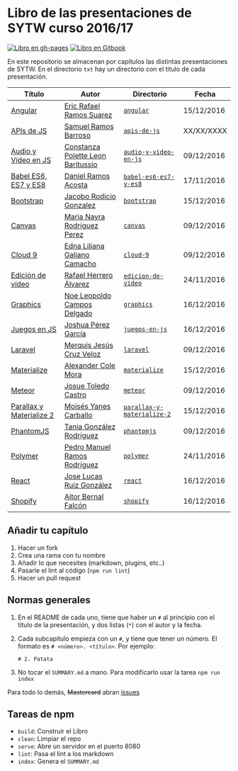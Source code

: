 # Libro de las presentaciones de SYTW curso 2016/17

[![Libro en gh-pages](https://img.shields.io/badge/Book-gh--pages-brightgreen.svg?style=flat-square)](http://ULL-ESIT-SYTW-1617.github.io/presentaciones-todos)
[![Libro en Gitbook](https://img.shields.io/badge/Book-Gitbook-brightgreen.svg?style=flat-square)](https://casianorodriguezleon.gitbooks.io/presentaciones-de-sytw-2016-2017/content/)

En este repositorio se almacenan por capítulos las distintas presentaciones de SYTW. En el directorio `txt` hay un directorio con el título de cada presentación.

| Título                                                                                                        | Autor                                                                 | Directorio                                                                                                                        | Fecha      |
| ------------------------------------------------------------------------------------------------------------- | --------------------------------------------------------------------- | --------------------------------------------------------------------------------------------------------------------------------- | ---------- |
| [Angular](http://ULL-ESIT-SYTW-1617.github.io/presentaciones-todos/angular)                                   | [Eric Rafael Ramos Suarez](https://github.com/alu0100786330)          | [`angular`](https://github.com/ULL-ESIT-SYTW-1617/presentaciones-todos/tree/master/txt/angular)                                   | 15/12/2016 |
| [APIs de JS](http://ULL-ESIT-SYTW-1617.github.io/presentaciones-todos/apis-de-js)                             | [Samuel Ramos Barroso](https://github.com/Losnen)                     | [`apis-de-js`](https://github.com/ULL-ESIT-SYTW-1617/presentaciones-todos/tree/master/txt/apis-de-js)                             | XX/XX/XXXX |
| [Audio y Vídeo en JS](http://ULL-ESIT-SYTW-1617.github.io/presentaciones-todos/audio-y-video-en-js)           | [Constanza Polette Leon Baritussio](https://github.com/Alu0100673647) | [`audio-y-video-en-js`](https://github.com/ULL-ESIT-SYTW-1617/presentaciones-todos/tree/master/txt/audio-y-video-en-js)           | 09/12/2016 |
| [Babel ES6, ES7 y ES8](http://ULL-ESIT-SYTW-1617.github.io/presentaciones-todos/babel-es6-es7-y-es8)          | [Daniel Ramos Acosta](https://github.com/DanielRamosAcosta)           | [`babel-es6-es7-y-es8`](https://github.com/ULL-ESIT-SYTW-1617/presentaciones-todos/tree/master/txt/babel-es6-es7-y-es8)           | 17/11/2016 |
| [Bootstrap](http://ULL-ESIT-SYTW-1617.github.io/presentaciones-todos/bootstrap)                               | [Jacobo Rodicio Gonzalez](https://github.com/alu0100836059)           | [`bootstrap`](https://github.com/ULL-ESIT-SYTW-1617/presentaciones-todos/tree/master/txt/bootstrap)                               | 15/12/2016 |
| [Canvas](http://ULL-ESIT-SYTW-1617.github.io/presentaciones-todos/canvas)                                     | [Maria Nayra Rodriguez Perez](https://github.com/alu0100406122)       | [`canvas`](https://github.com/ULL-ESIT-SYTW-1617/presentaciones-todos/tree/master/txt/canvas)                                     | 09/12/2016 |
| [Cloud 9](http://ULL-ESIT-SYTW-1617.github.io/presentaciones-todos/cloud-9)                                   | [Edna Liliana Galiano Camacho](https://github.com/alu0100762846)      | [`cloud-9`](https://github.com/ULL-ESIT-SYTW-1617/presentaciones-todos/tree/master/txt/cloud-9)                                   | 09/12/2016 |
| [Edición de vídeo](http://ULL-ESIT-SYTW-1617.github.io/presentaciones-todos/edicion-de-video)                 | [Rafael Herrero Álvarez](https://github.com/rafaherrero)              | [`edicion-de-video`](https://github.com/ULL-ESIT-SYTW-1617/presentaciones-todos/tree/master/txt/edicion-de-video)                 | 24/11/2016 |
| [Graphics](http://ULL-ESIT-SYTW-1617.github.io/presentaciones-todos/graphics)                                 | [Noe Leopoldo Campos Delgado](https://github.com/alu0100622492)       | [`graphics`](https://github.com/ULL-ESIT-SYTW-1617/presentaciones-todos/tree/master/txt/graphics)                                 | 16/12/2016 |
| [Juegos en JS](http://ULL-ESIT-SYTW-1617.github.io/presentaciones-todos/juegos-en-js)                         | [Joshua Pérez García](https://github.com/joshuape)                    | [`juegos-en-js`](https://github.com/ULL-ESIT-SYTW-1617/presentaciones-todos/tree/master/txt/juegos-en-js)                         | 16/12/2016 |
| [Laravel](http://ULL-ESIT-SYTW-1617.github.io/presentaciones-todos/laravel)                                   | [Merquis Jesús Cruz Veloz](https://github.com/alu0100536690)          | [`laravel`](https://github.com/ULL-ESIT-SYTW-1617/presentaciones-todos/tree/master/txt/laravel)                                   | 09/12/2016 |
| [Materialize](http://ULL-ESIT-SYTW-1617.github.io/presentaciones-todos/materialize)                           | [Alexander Cole Mora](https://github.com/alu0100767421)               | [`materialize`](https://github.com/ULL-ESIT-SYTW-1617/presentaciones-todos/tree/master/txt/materialize)                           | 15/12/2016 |
| [Meteor](http://ULL-ESIT-SYTW-1617.github.io/presentaciones-todos/meteor)                                     | [Josue Toledo Castro](https://github.com/JosueTC94)                   | [`meteor`](https://github.com/ULL-ESIT-SYTW-1617/presentaciones-todos/tree/master/txt/meteor)                                     | 09/12/2016 |
| [Parallax y Materialize 2](http://ULL-ESIT-SYTW-1617.github.io/presentaciones-todos/parallax-y-materialize-2) | [Moisés Yanes Carballo](https://github.com/alu0100782851)             | [`parallax-y-materialize-2`](https://github.com/ULL-ESIT-SYTW-1617/presentaciones-todos/tree/master/txt/parallax-y-materialize-2) | 15/12/2016 |
| [PhantomJS](http://ULL-ESIT-SYTW-1617.github.io/presentaciones-todos/phantomjs)                               | [Tania González Rodríguez](https://github.com/tania77)                | [`phantomjs`](https://github.com/ULL-ESIT-SYTW-1617/presentaciones-todos/tree/master/txt/phantomjs)                               | 09/12/2016 |
| [Polymer](http://ULL-ESIT-SYTW-1617.github.io/presentaciones-todos/polymer)                                   | [Pedro Manuel Ramos Rodríguez](https://github.com/alu0100505078)      | [`polymer`](https://github.com/ULL-ESIT-SYTW-1617/presentaciones-todos/tree/master/txt/polymer)                                   | 24/11/2016 |
| [React](http://ULL-ESIT-SYTW-1617.github.io/presentaciones-todos/react)                                       | [Jose Lucas Ruiz González](https://github.com/alu0100785265)          | [`react`](https://github.com/ULL-ESIT-SYTW-1617/presentaciones-todos/tree/master/txt/react)                                       | 16/12/2016 |
| [Shopify](http://ULL-ESIT-SYTW-1617.github.io/presentaciones-todos/shopify)                                   | [Aitor Bernal Falcón](https://github.com/Chinegua)                    | [`shopify`](https://github.com/ULL-ESIT-SYTW-1617/presentaciones-todos/tree/master/txt/shopify)                                   | 16/12/2016 |

## Añadir tu capítulo

1. Hacer un fork
2. Crea una rama con tu nombre
3. Añadir lo que necesites (markdown, plugins, etc..)
4. Pasarle el lint al código (`npm run lint`)
5. Hacer un pull request

## Normas generales

1. En el README de cada uno, tiene que haber un `#` al principio con el título de la presentación, y dos listas (`*`) con el autor y la fecha.
2. Cada subcapítulo empieza con un `#`, y tiene que tener un número. El formato es `# <número>. <título>`. Por ejemplo:

   `# 2. Patata`

3. No tocar el `SUMMARY.md` a mano. Para modificarlo usar la tarea `npm run index`

Para todo lo demás, ~~Mastercard~~ abran [issues](https://github.com/ULL-ESIT-SYTW-1617/presentaciones-todos/issues)

## Tareas de npm

* `build`: Construir el Libro
* `clean`: Limpiar el repo
* `serve`: Abre un servidor en el puerto 8080
* `lint`: Pasa el lint a los markdown
* `index`: Genera el `SUMMARY.md`
